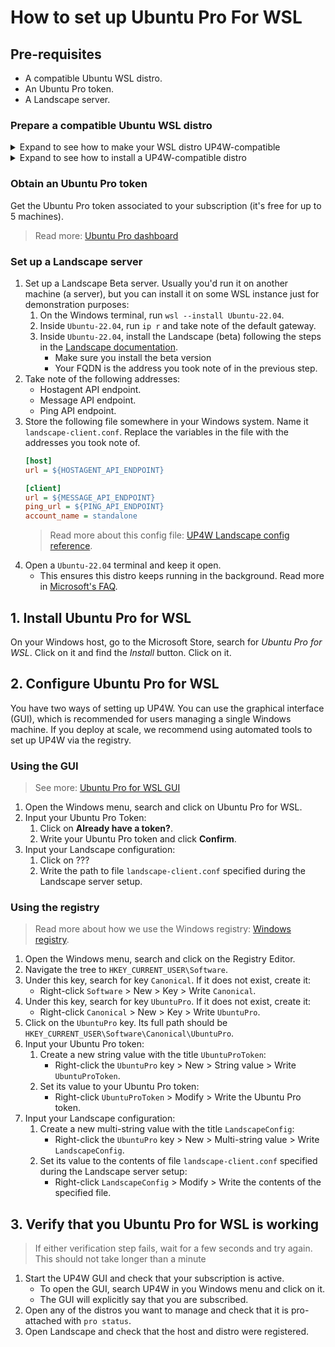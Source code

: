 # How to set up Ubuntu Pro For WSL

## Pre-requisites
 - A compatible Ubuntu WSL distro.
 - An Ubuntu Pro token.
 - A Landscape server.

### Prepare a compatible Ubuntu WSL distro
<details><summary> Expand to see how to make your WSL distro UP4W-compatible </summary>

> Note: You can make more than one distro compatible, and UP4W will manage all of them.
1.	Check the version of your distro with `cat /etc/os-release`.
	- If the `NAME` is not `Ubuntu`, the distro cannot be made compatible. You'll need to create a new one.
	- If the `VERSION_ID` is not `24.04`, the distro cannot be made compatible. You'll need to create a new one.
	<!-- Once Noble is released, there will also be the option to upgrade the distro -->

2.	Check if package `wsl-pro-service` is installed by running this command in your distro:
	```bash
	pkg -s wsl-pro-service | grep Status
	```

	- If the output says `Status: install ok installed` : Congratulations, your WSL instance is already compatible with UP4W.
	- Otherwise: Install it by running: `sudo apt update && sudo apt install -y wsl-pro-service`
</details>

<details><summary> Expand to see how to install a UP4W-compatible distro </summary>

1.	Verify that you have WSL installed: In your Windows terminal, run `wsl --version` and see that there is no error. Otherwise install it with `wsl --install`.
2.	Ensure that you don't have an _Ubuntu (Preview)_ distro registered by running `wsl --list --quiet` on your Windows terminal.
	- If the output contains _Ubuntu-Preview_, you already have an instance of Ubuntu (Preview).
		- You can make it compatible with UP4W
 		- You can remove it and continue installing a new instance.
			- To **irreversibly** remove the distro, run: `wsl --unregister Ubuntu-Preview`.
3.	Ensure that you have the latest _Ubuntu (Preview)_ app installed:
On your Windows host, go to the Microsoft Store, search for _Ubuntu (Preview)_, click on the result and look at the options:
	- If you see a button `Install`, click it.
	- If you see a button `Update`, click it.

	On the same Microsoft Store page, there should be an `Open` button. Click it. _Ubuntu (Preview)_ will start and guide you through the installation steps.
</details>

### Obtain an Ubuntu Pro token
Get the Ubuntu Pro token associated to your subscription (it's free for up to 5 machines).
> Read more: [Ubuntu Pro dashboard](https://ubuntu.com/pro)

### Set up a Landscape server
1. Set up a Landscape Beta server. Usually you'd run it on another machine (a server), but you can install it on some WSL instance just for demonstration purposes:
   1. On the Windows terminal, run `wsl --install Ubuntu-22.04`.
   2. Inside `Ubuntu-22.04`, run `ip r` and take note of the default gateway.
   3. Inside `Ubuntu-22.04`, install the Landscape (beta) following the steps in the [Landscape documentation](https://ubuntu.com/landscape/docs/quickstart-deployment).
      - Make sure you install the beta version
      - Your FQDN is the address you took note of in the previous step.
2. Take note of the following addresses:
	- Hostagent API endpoint.
	- Message API endpoint.
	- Ping API endpoint.
3. Store the following file somewhere in your Windows system. Name it `landscape-client.conf`. Replace the variables in the file with the addresses you took note of.
	```ini
	[host]
	url = ${HOSTAGENT_API_ENDPOINT}

	[client]
	url = ${MESSAGE_API_ENDPOINT}
	ping_url = ${PING_API_ENDPOINT}
	account_name = standalone
	```
	> Read more about this config file: [UP4W Landscape config reference](landscape-config).
4. Open a `Ubuntu-22.04` terminal and keep it open.
	- This ensures this distro keeps running in the background. Read more in [Microsoft's FAQ](https://learn.microsoft.com/en-us/windows/wsl/faq#can-i-use-wsl-for-production-scenarios--).

## 1. Install Ubuntu Pro for WSL
On your Windows host, go to the Microsoft Store, search for _Ubuntu Pro for WSL_. Click on it and find the _Install_ button. Click on it.

## 2. Configure Ubuntu Pro for WSL
You have two ways of setting up UP4W. You can use the graphical interface (GUI), which is recommended for users managing a single Windows machine. If you deploy at scale, we recommend using automated tools to set up UP4W via the registry.

### Using the GUI
> See more: [Ubuntu Pro for WSL GUI](up4w-gui)
1. Open the Windows menu, search and click on Ubuntu Pro for WSL.
2. Input your Ubuntu Pro Token:
	1. Click on **Already have a token?**.
	2. Write your Ubuntu Pro token and click **Confirm**.
3. Input your Landscape configuration:
	1. Click on ??? <!--TODO: Landscape data input GUI is not implemented yet-->
	2. Write the path to file `landscape-client.conf` specified during the Landscape server setup.

### Using the registry
> Read more about how we use the Windows registry: [Windows registry](windows-registry).
1. Open the Windows menu, search and click on the Registry Editor.
2. Navigate the tree to `HKEY_CURRENT_USER\Software`.
3. Under this key, search for key `Canonical`. If it does not exist, create it:
	- Right-click `Software` > New > Key > Write `Canonical`.
4. Under this key, search for key `UbuntuPro`. If it does not exist, create it:
	- Right-click `Canonical` > New > Key > Write `UbuntuPro`.
5. Click on the `UbuntuPro` key. Its full path should be `HKEY_CURRENT_USER\Software\Canonical\UbuntuPro`.
6. Input your Ubuntu Pro token:
	1. Create a new string value with the title `UbuntuProToken`:
		- Right-click the `UbuntuPro` key > New > String value > Write `UbuntuProToken`.
	2. Set its value to your Ubuntu Pro token:
		- Right-click `UbuntuProToken` > Modify > Write the Ubuntu Pro token.
7. Input your Landscape configuration:
	1. Create a new multi-string value with the title `LandscapeConfig`:
		- Right-click the `UbuntuPro` key > New > Multi-string value > Write `LandscapeConfig`.
	2. Set its value to the contents of file `landscape-client.conf` specified during the Landscape server setup:
		- Right-click `LandscapeConfig` > Modify > Write the contents of the specified file.

## 3. Verify that you Ubuntu Pro for WSL is working
> If either verification step fails, wait for a few seconds and try again. This should not take longer than a minute
1. Start the UP4W GUI and check that your subscription is active.
   - To open the GUI, search UP4W in you Windows menu and click on it.
   - The GUI will explicitly say that you are subscribed.
2. Open any of the distros you want to manage and check that it is pro-attached with `pro status`.
3. Open Landscape and check that the host and distro were registered. <!-- TODO: how ? -->
